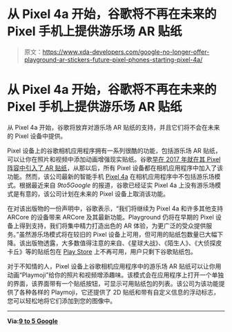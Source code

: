 # 从 Pixel 4a 开始，谷歌将不再在未来的 Pixel 手机上提供游乐场 AR 贴纸

> 原文：<https://www.xda-developers.com/google-no-longer-offer-playground-ar-stickers-future-pixel-phones-starting-pixel-4a/>

# 从 Pixel 4a 开始，谷歌将不再在未来的 Pixel 手机上提供游乐场 AR 贴纸

从 Pixel 4a 开始，谷歌将放弃对游乐场 AR 贴纸的支持，并且它们将不会在未来的 Pixel 设备中提供。

Pixel 设备上的谷歌相机应用程序拥有一系列很酷的功能，包括游乐场 AR 贴纸，可以让你在照片和视频中添加动画增强现实贴纸。谷歌[早在 2017 年就在其 Pixel 阵容中引入了 AR 贴纸](https://www.xda-developers.com/googles-ar-stickers-pixel-and-pixel-2/)，从那以后，所有 Pixel 设备都在相机应用程序中加入了该功能。然而，该公司最新的智能手机 [Pixel 4a](https://www.xda-developers.com/google-pixel-4a-specs-features-pricing-availability/) 在相机应用程序中不包括游乐场模式。根据最近来自 *9to5Google* 的报道，谷歌已经证实 Pixel 4a 上没有游乐场模式是有意的，该公司计划在未来的 Pixel 设备上取消该功能。

在对该出版物的一份声明中，谷歌表示，“我们将继续为 Pixel 4a 和许多其他支持 ARCore 的设备带来 ARCore 及其最新功能。Playground 仍将在早期的 Pixel 设备上得到支持，我们将集中精力打造出色的 AR 体验，为更广泛的受众提供服务。”虽然游乐场模式将在较旧的 Pixel 设备上可用，但可用的贴纸包数量已大幅下降。该出版物透露，大多数值得注意的来自、《星球大战》、《陌生人》、《大侦探皮卡丘》等的贴纸包在 [Play Store](https://www.xda-developers.com/tag/google-play-store/) 上不再可用，用户只剩下谷歌贴纸包。

对于不知情的人，Pixel 设备上谷歌相机应用程序中的游乐场 AR 贴纸可以让你用动画“Playmoji”给你的照片和视频增添趣味。该模式会在应用程序上打开一个单独的界面，该界面带有一个贴纸按钮，可显示可用贴纸包的列表。该公司为该功能提供了各种各样的 Playmoji，它还提供了 2D 贴纸和带有自定义信息的浮动标志，您可以轻松地将它们添加到您的图像中。

* * *

**Via:[9 to 5 Google](https://9to5google.com/2020/08/24/pixel-4a-playground-stickers/)**